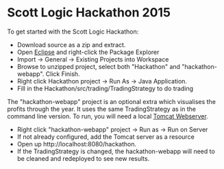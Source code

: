 Scott Logic Hackathon 2015
==========================

To get started with the Scott Logic Hackathon:

* Download source as a zip and extract.
* Open [Eclipse](https://www.eclipse.org/downloads/) and right-click the Package Explorer
* Import -> General -> Existing Projects into Workspace
* Browse to unzipped project, select both "Hackathon" and "hackathon-webapp". Click Finish.
* Right click Hackathon project -> Run As -> Java Application.
* Fill in the Hackathon/src/trading/TradingStrategy to do trading

The "hackathon-webapp" project is an optional extra which visualises the profits through the year. It uses the same TradingStrategy as in the command line version.
To run, you will need a local [Tomcat Webserver](http://tomcat.apache.org/index.html).

* Right click "hackathon-webapp" project -> Run as -> Run on Server
* If not already configured, add the Tomcat server as a resource
* Open up http://localhost:8080/hackathon.
* If the TradingStrategy is changed, the hackathon-webapp will need to be cleaned and redeployed to see new results.
